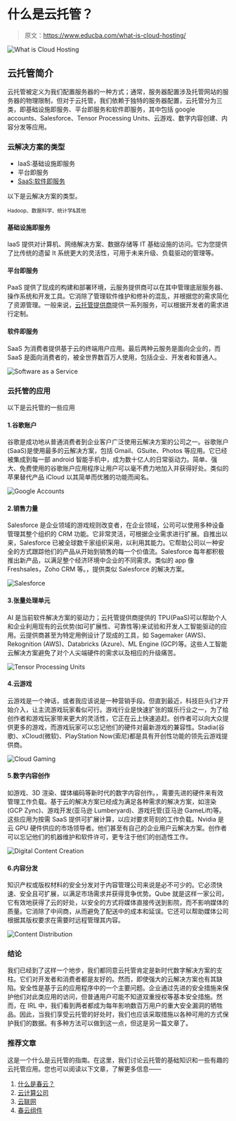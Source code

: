 # 什么是云托管？

> 原文：<https://www.educba.com/what-is-cloud-hosting/>

![What is Cloud Hosting](img/ae917603e4b467ea41b7b5891567fa77.png)



## 云托管简介

云托管被定义为我们配置服务器的一种方式；通常，服务器配置涉及托管网站的服务器的物理限制，但对于云托管，我们依赖于独特的服务器配置，云托管分为三类，即基础设施即服务、平台即服务和软件即服务，其中包括 google accounts、Salesforce、Tensor Processing Units、云游戏、数字内容创建、内容分发等应用。

### 云解决方案的类型

*   IaaS:基础设施即服务
*   平台即服务
*   [SaaS:软件即服务](https://www.educba.com/what-is-software-as-a-service-saas/)

以下是云解决方案的类型。

<small>Hadoop、数据科学、统计学&其他</small>

#### 基础设施即服务

IaaS 提供对计算机、网络解决方案、数据存储等 IT 基础设施的访问。它为您提供了比传统的遗留 It 系统更大的灵活性，可用于未来升级、负载驱动的管理等。

#### 平台即服务

PaaS 提供了现成的构建和部署环境，云服务提供商可以在其中管理底层服务器、操作系统和开发工具。它消除了管理软件维护和修补的混乱，并根据您的需求简化了资源管理。一般来说，[云托管提供商](https://www.educba.com/cloud-hosting-providers/)提供一系列服务，可以根据开发者的需求进行定制。

#### 软件即服务

SaaS 为消费者提供基于云的终端用户应用。最后两种云服务是面向企业的，而 SaaS 是面向消费者的，被全世界数百万人使用，包括企业、开发者和普通人。

![Software as a Service](img/8cdd3823bbfbeec8d2bea0b2fc98ff8e.png)



### 云托管的应用

以下是云托管的一些应用

#### 1.谷歌账户

谷歌是成功地从普通消费者到企业客户广泛使用云解决方案的公司之一。谷歌账户(SaaS)是使用最多的云解决方案，包括 Gmail、GSuite、Photos 等应用。它已经被集成到每一部 android 智能手机中，成为数十亿人的日常驱动力。简单、强大、免费使用的谷歌账户应用程序让用户可以毫不费力地加入并获得好处。类似的苹果替代产品 iCloud 以其简单而优雅的功能而闻名。

![Google Accounts](img/2accba0a5093dcdb3114a814baec6f09.png)



#### 2.销售力量

Salesforce 是企业领域的游戏规则改变者，在企业领域，公司可以使用多种设备管理其整个组织的 CRM 功能。它非常灵活，可根据企业需求进行扩展。自推出以来，Salesforce 已被全球数千家组织采用，以利用其能力。它帮助公司以一种安全的方式跟踪他们的产品从开始到销售的每一个价值流。Salesforce 每年都积极推出新产品，以满足整个经济环境中企业的不同需求。类似的 app 像 Freshsales，Zoho CRM 等。，提供类似 Salesforce 的解决方案。

![Salesforce](img/68a31938de226a62f6f350a9e4fc63cf.png)



#### 3.张量处理单元

AI 是当前软件解决方案的驱动力；云托管提供商提供的 TPU(PaaS)可以帮助个人和企业利用现有的云优势(如可扩展性、可靠性等)来试验和开发人工智能驱动的应用。云提供商甚至为特定用例设计了现成的工具，如 Sagemaker (AWS)、Rekognition (AWS)、Databricks (Azure)、ML Engine (GCP)等。这些人工智能云解决方案避免了对个人尖端硬件的需求以及相应的升级痛苦。

![ Tensor Processing Units](img/8244bd1c189594873c167ac47892bf23.png)



#### 4.云游戏

云游戏是一个神话，或者我应该说是一种营销手段。但直到最近，科技巨头们才开始介入，让主流游戏玩家看似可行。游戏行业是快速扩张的娱乐行业之一，为了给创作者和游戏玩家带来更大的灵活性，它正在云上快速追赶。创作者可以向大众提供更多的游戏，而游戏玩家可以忘记他们的硬件对最新游戏的兼容性。Stadia(谷歌)、xCloud(微软)、PlayStation Now(索尼)都是具有开创性功能的领先云游戏提供商。

![Cloud Gaming](img/af94ba15a4fc4ffe5586516518e202b8.png)



#### 5.数字内容创作

如游戏、3D 渲染、媒体编码等新时代的数字内容创作。，需要先进的硬件来有效管理工作负载。基于云的解决方案已经成为满足各种需求的解决方案，如渲染(GCP Zync)、游戏开发(亚马逊 Lumberyard)、游戏托管(亚马逊 GameLift)等。这些应用为按需 SaaS 提供可扩展计算，以应对要求苛刻的工作负载。Nvidia 是云 GPU 硬件供应的市场领导者。他们甚至有自己的企业用户云解决方案。创作者可以忘记他们的机器维护和软件许可，更专注于他们的创造性工作。

![Digital Content Creation](img/759c9bb4da187d893ddda45a21f58fed.png)



#### 6.内容分发

知识产权或版权材料的安全分发对于内容管理公司来说是必不可少的。它必须快速、安全且可扩展，以满足市场需求并获得竞争优势。Qube 就是这样一家公司，它有效地获得了云的好处，以安全的方式将媒体直接传送到影院，而不影响媒体的质量。它消除了中间商，从而避免了配送中的成本和延误。它还可以帮助媒体公司根据其版权要求在需要时远程管理其内容。

![Content Distribution](img/d81169e88ea44bea5b34d4a8941a5640.png)



### 结论

我们已经到了这样一个地步，我们都同意云托管肯定是新时代数字解决方案的支柱。它们对开发者和消费者都是友好的。然而，即使强大的云解决方案也有其缺陷。安全性是基于云的应用程序中的一个主要问题。企业通过先进的安全措施来保护他们对此类应用的访问，但普通用户可能不知道双重授权等基本安全措施。然而，在 IRL 中，我们看到两者都成为每年影响数百万用户的重大安全漏洞的牺牲品。因此，当我们享受云托管的好处时，我们也应该采取措施以各种可用的方式保护我们的数据。有多种方法可以做到这一点，但这是另一篇文章了。

### 推荐文章

这是一个什么是云托管的指南。在这里，我们讨论云托管的基础知识和一些有趣的云托管应用。您也可以阅读以下文章，了解更多信息——

1.  [什么是春云？](https://www.educba.com/what-is-spring-cloud/)
2.  [云计算公司](https://www.educba.com/cloud-computing-companies/)
3.  [云联网](https://www.educba.com/cloud-networking/)
4.  [春云组件](https://www.educba.com/spring-cloud-components/)





